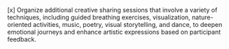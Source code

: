 [x] Organize additional creative sharing sessions that involve a variety of techniques, including guided breathing exercises, visualization, nature-oriented activities, music, poetry, visual storytelling, and dance, to deepen emotional journeys and enhance artistic expressions based on participant feedback.